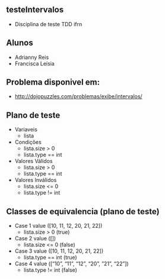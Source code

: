 ## testeIntervalos
 - Disciplina de teste TDD ifrn

## Alunos
 - Adrianny Reis
 - Francisca Leísia

## Problema disponivel em:
  - http://dojopuzzles.com/problemas/exibe/intervalos/

## Plano de teste
 - Variaveis
   - lista
 - Condições
   - lista.size > 0
   - lista.type == int
 - Valores Válidos
   - lista.size > 0
   - lista.type == int
 - Valores Inválidos
   - lista.size <= 0
   - lista.type != int

## Classes de equivalencia (plano de teste)
  - Case 1 value ([10, 11, 12, 20, 21, 22])
    - lista.size > 0 (true)
  - Case 2 value ([])
    - lista.size <= 0 (false)
  - Case 3 value ([10, 11, 12, 20, 21, 22])
    - lista.type == int (true)
  - Case 4 value ([“10”, “11”, “12”, “20”, ”21”, “22”])
    - lista.type != int (false)
